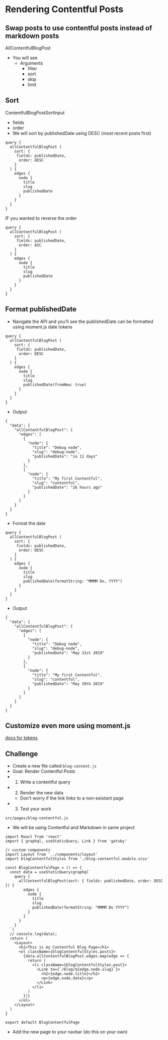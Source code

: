 # Rendering Contentful Posts
## Swap posts to use contentful posts instead of markdown posts
AllContentfulBlogPost
* You will see
    - Arguments
        + filter
        + sort
        + skip
        + limit

## Sort
ContentfulBlogPostSortInput

* fields
* order
* We will sort by publishedDate using DESC (most recent posts first)

```
query {
  allContentfulBlogPost (
    sort: {
     fields: publishedDate,
      order: DESC
    }
  ) {
    edges {
      node {
        title
        slug
        publishedDate
      }
    }
  }
}
```

IF you wanted to reverse the order

```
query {
  allContentfulBlogPost (
    sort: {
     fields: publishedDate,
      order: ASC
    }
  ) {
    edges {
      node {
        title
        slug
        publishedDate
      }
    }
  }
}
```

## Format publishedDate
* Navigate the API and you'll see the publishedDate can be formatted using moment.js date tokens

```
query {
  allContentfulBlogPost (
    sort: {
     fields: publishedDate,
      order: DESC
    }
  ) {
    edges {
      node {
        title
        slug
        publishedDate(fromNow: true)
      }
    }
  }
}
```

* Output

```
{
  "data": {
    "allContentfulBlogPost": {
      "edges": [
        {
          "node": {
            "title": "Debug node",
            "slug": "debug-node",
            "publishedDate": "in 11 days"
          }
        },
        {
          "node": {
            "title": "My first Contentful",
            "slug": "contentful",
            "publishedDate": "16 hours ago"
          }
        }
      ]
    }
  }
}
```

* Format the date

```
query {
  allContentfulBlogPost (
    sort: {
     fields: publishedDate,
      order: DESC
    }
  ) {
    edges {
      node {
        title
        slug
        publishedDate(formatString: "MMMM Do, YYYY")
      }
    }
  }
}
```

* Output

```
{
  "data": {
    "allContentfulBlogPost": {
      "edges": [
        {
          "node": {
            "title": "Debug node",
            "slug": "debug-node",
            "publishedDate": "May 31st 2019"
          }
        },
        {
          "node": {
            "title": "My first Contentful",
            "slug": "contentful",
            "publishedDate": "May 19th 2019"
          }
        }
      ]
    }
  }
}
```

## Customize even more using moment.js
[docs for tokens](https://momentjs.com/docs/#/displaying/)

## Challenge
* Create a new file called `blog-content.js`
* Goal: Render Contentful Posts
* 1. Write a contentful query
* 2. Render the new data
    - Don't worry if the link links to a non-existant page
* 3. Test your work

`src/pages/blog-contentful.js`

* We will be using Contentful and Markdown in same project

```
import React from 'react'
import { graphql, useStaticQuery, Link } from 'gatsby'

// custom components
import Layout from '../components/layout'
import blogContentfulStyles from './blog-contentful.module.scss'

const BlogContentfulPage = () => {
  const data = useStaticQuery(graphql`
    query {
      allContentfulBlogPost(sort: { fields: publishedDate, order: DESC }) {
        edges {
          node {
            title
            slug
            publishedDate(formatString: "MMMM Do YYYY")
          }
        }
      }
    }
  `)
  // console.log(data);
  return (
    <Layout>
      <h1>This is my Contentful Blog Page</h1>
      <ol className={blogContentfulStyles.posts}>
        {data.allContentfulBlogPost.edges.map(edge => {
          return (
            <li className={blogContentfulStyles.post}>
              <Link to={`/blog/${edge.node.slug}`}>
                <h2>{edge.node.title}</h2>
                <p>{edge.node.date}</p>
              </Link>
            </li>
          )
        })}
      </ol>
    </Layout>
  )
}

export default BlogContentfulPage
```

* Add the new page to your navbar (do this on your own)

